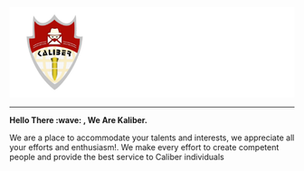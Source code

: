 <p align="center">
  <img src="assets/Kaliber.png">
</p>

<hr>
<b>Hello There :wave: , We Are Kaliber.</b>
<p>We are a place to accommodate your talents and interests, we appreciate all your efforts and enthusiasm!. We make every effort to create competent people and provide the best service to Caliber individuals</p>

